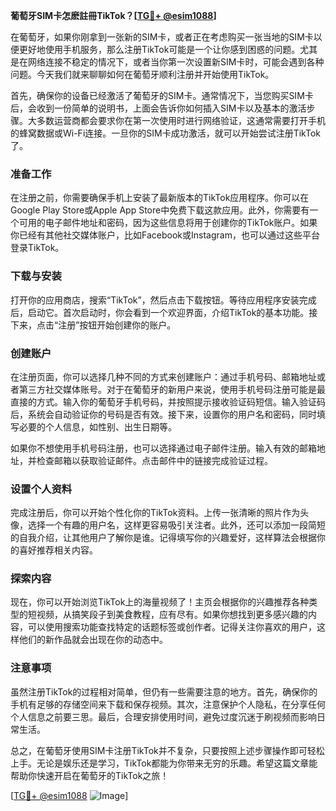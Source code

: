 **葡萄牙SIM卡怎麽註冊TikTok？[[TG💪+ @esim1088](https://t.me/s/esim1088)]**

在葡萄牙，如果你刚拿到一张新的SIM卡，或者正在考虑购买一张当地的SIM卡以便更好地使用手机服务，那么注册TikTok可能是一个让你感到困惑的问题。尤其是在网络连接不稳定的情况下，或者当你第一次设置新SIM卡时，可能会遇到各种问题。今天我们就来聊聊如何在葡萄牙顺利注册并开始使用TikTok。

首先，确保你的设备已经激活了葡萄牙的SIM卡。通常情况下，当您购买SIM卡后，会收到一份简单的说明书，上面会告诉你如何插入SIM卡以及基本的激活步骤。大多数运营商都会要求你在第一次使用时进行网络验证，这通常需要打开手机的蜂窝数据或Wi-Fi连接。一旦你的SIM卡成功激活，就可以开始尝试注册TikTok了。

### 准备工作

在注册之前，你需要确保手机上安装了最新版本的TikTok应用程序。你可以在Google Play Store或Apple App Store中免费下载这款应用。此外，你需要有一个可用的电子邮件地址和密码，因为这些信息将用于创建你的TikTok账户。如果你已经有其他社交媒体账户，比如Facebook或Instagram，也可以通过这些平台登录TikTok。

### 下载与安装

打开你的应用商店，搜索“TikTok”，然后点击下载按钮。等待应用程序安装完成后，启动它。首次启动时，你会看到一个欢迎界面，介绍TikTok的基本功能。接下来，点击“注册”按钮开始创建你的账户。

### 创建账户

在注册页面，你可以选择几种不同的方式来创建账户：通过手机号码、邮箱地址或者第三方社交媒体账号。对于在葡萄牙的新用户来说，使用手机号码注册可能是最直接的方式。输入你的葡萄牙手机号码，并按照提示接收验证码短信。输入验证码后，系统会自动验证你的号码是否有效。接下来，设置你的用户名和密码，同时填写必要的个人信息，如性别、出生日期等。

如果你不想使用手机号码注册，也可以选择通过电子邮件注册。输入有效的邮箱地址，并检查邮箱以获取验证邮件。点击邮件中的链接完成验证过程。

### 设置个人资料

完成注册后，你可以开始个性化你的TikTok资料。上传一张清晰的照片作为头像，选择一个有趣的用户名，这样更容易吸引关注者。此外，还可以添加一段简短的自我介绍，让其他用户了解你是谁。记得填写你的兴趣爱好，这样算法会根据你的喜好推荐相关内容。

### 探索内容

现在，你可以开始浏览TikTok上的海量视频了！主页会根据你的兴趣推荐各种类型的短视频，从搞笑段子到美食教程，应有尽有。如果你想找到更多感兴趣的内容，可以使用搜索功能查找特定的话题标签或创作者。记得关注你喜欢的用户，这样他们的新作品就会出现在你的动态中。

### 注意事项

虽然注册TikTok的过程相对简单，但仍有一些需要注意的地方。首先，确保你的手机有足够的存储空间来下载和保存视频。其次，注意保护个人隐私，在分享任何个人信息之前要三思。最后，合理安排使用时间，避免过度沉迷于刷视频而影响日常生活。

总之，在葡萄牙使用SIM卡注册TikTok并不复杂，只要按照上述步骤操作即可轻松上手。无论是娱乐还是学习，TikTok都能为你带来无穷的乐趣。希望这篇文章能帮助你快速开启在葡萄牙的TikTok之旅！

[[TG💪+ @esim1088](https://t.me/s/esim1088) ![Image](https://i.postimg.cc/4NQfJmqS/Snipaste-2025-05-13-00-14-12.png)]